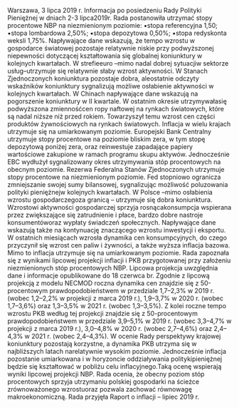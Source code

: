 Warszawa, 3 lipca 2019 r.
Informacja po posiedzeniu Rady Polityki Pieniężnej
w dniach 2-3 lipca2019r.
Rada postanowiła utrzymać stopy procentowe NBP na niezmienionym poziomie:
▪stopa referencyjna 1,50;
▪stopa lombardowa 2,50%;
▪stopa depozytowa 0,50%;
▪stopa redyskonta weksli 1,75%.
Napływające dane wskazują, że tempo wzrostu w gospodarce światowej pozostaje
relatywnie niskie przy podwyższonej niepewności dotyczącej kształtowania się globalnej
koniunktury w kolejnych kwartałach. W strefieeuro –mimo nadal dobrej sytuacjiw
sektorze usług–utrzymuje się relatywnie słaby wzrost aktywności. W Stanach
Zjednoczonych koniunktura pozostaje dobra, aleostatnie odczyty wskaźników
koniunktury sygnalizują możliwe osłabienie aktywności w kolejnych kwartałach. W
Chinach napływające dane wskazują na pogorszenie koniunktury w II kwartale.
W ostatnim okresie utrzymywałasię podwyższona zmiennośćcen ropy naftowej na
rynkach światowych, które są nadal niższe niż przed rokiem. Towarzyszył temu wzrost
cen części produktów żywnościowych na rynkach światowych. Inflacja w wielu krajach
utrzymuje się na umiarkowanym poziomie.
Europejski Bank Centralny utrzymuje stopy procentowe na poziomie bliskim zera, w
tym stopę depozytową poniżej zera, oraz reinwestuje zapadające papiery wartościowe
zakupione w ramach programu skupu aktywów. Jednocześnie EBC wydłużył
sygnalizowany okres utrzymywania stóp procentowych na obecnym poziomie. Rezerwa
Federalna Stanów Zjednoczonych utrzymuje stopy procentowe na niezmienionym
poziomie. Fed stopniowo ogranicza zmniejszanie swojej sumy bilansowej, sygnalizując
możliwość poluzowania polityki pieniężnejw kolejnych kwartałach.
W Polsce –mimo osłabienia wzrostu gospodarczegoza granicą – utrzymuje się dobra
koniunktura. Wzrostowi aktywności gospodarczej sprzyja rosnącakonsumpcja
wspierana przez zwiększające się zatrudnienie i płace, bardzo dobre nastroje
konsumentóworaz wypłaty świadczeń społecznych. Napływające dane wskazują także
na kontynuację znaczącego wzrostu inwestycji i eksportu.
W ostatnich miesiącach wzrosła dynamika cen konsumpcyjnych, do czego przyczynił
się wzrost cen paliw i żywności, a także wyższa inflacja bazowa. Mimo to inflacja
utrzymuje się na umiarkowanym poziomie.
Rada zapoznała się z wynikami lipcowej projekcji inflacji i PKB przygotowanej przy
założeniu niezmienionych stóp procentowych NBP. Lipcowa projekcja uwzględnia dane
i informacje opublikowane do 18 czerwca br. Zgodnie z lipcową projekcją z modelu
NECMOD roczna dynamika cen znajdzie się z 50-procentowym prawdopodobieństwem
w przedziale 1,7–2,3% w 2019 r. (wobec 1,2–2,2% w projekcji z marca 2019 r.), 1,9–3,7% w
2020 r. (wobec 1,7–3,6%) oraz 1,3–3,5% w 2021 r. (wobec 1,3–3,5%). Z kolei roczne tempo
wzrostu PKB według tej projekcji znajdzie się z 50-procentowym prawdopodobieństwem
w przedziale 3,9–5,1% w 2019 r. (wobec 3,3–4,7% w projekcji z marca 2019 r.), 3,0–4,8% w
2020 r. (wobec 2,7–4,6%) oraz 2,4–4,3% w 2021 r. (wobec 2,4–4,3%).
W ocenie Rady perspektywy krajowej koniunktury pozostają korzystne, a dynamika
PKB utrzyma się w najbliższych latach narelatywnie wysokim poziomie. Jednocześnie
inflacja pozostanie umiarkowana i w horyzoncie oddziaływania politykipieniężnej będzie
się kształtować w pobliżu celu inflacyjnego.Taką ocenę wspierają wyniki lipcowej
projekcji NBP.
Rada ocenia, że obecny poziom stóp procentowych sprzyja utrzymaniu polskiej
gospodarki na ścieżce zrównoważonego wzrostuoraz pozwala zachować równowagę
makroekonomiczną.
Rada przyjęła Raport o inflacji – lipiec 2019 r.
